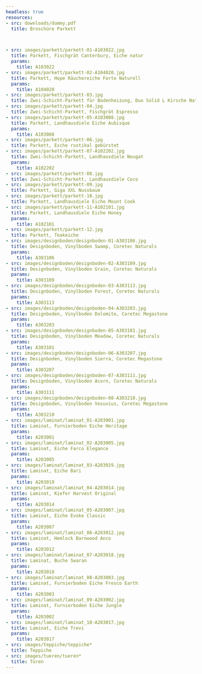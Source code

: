 ```yaml
---
headless: true
resources:
- src: downloads/dummy.pdf
  title: Broschüre Parkett



- src: images/parkett/parkett-01-A103022.jpg
  title: Parkett, Fischgrät Canterbury, Eiche natur
  params:
    title: A103022
- src: images/parkett/parkett-02-A104020.jpg
  title: Parkett, Hope Räuchereiche Forte Naturell
  params:
    title: A104020
- src: images/parkett/parkett-03.jpg
  title: Zwei-Schicht-Parkett für Bodenheizung, Duo Solid L Kirsche Naturell
- src: images/parkett/parkett-04.jpg
  title: Zwei-Schicht-Parkett, Fischgrät Espresso
- src: images/parkett/parkett-05-A103008.jpg
  title: Parkett, Landhausdiele Eiche Aubisque
  params:
    title: A103008
- src: images/parkett/parkett-06.jpg
  title: Parkett, Esche rustikal gebürstet
- src: images/parkett/parkett-07-A102202.jpg
  title: Zwei-Schicht-Parkett, Landhausdiele Nougat
  params:
    title: A102202
- src: images/parkett/parkett-08.jpg
  title: Zwei-Schicht-Parkett, Landhausdiele Coco
- src: images/parkett/parkett-09.jpg
  title: Parkett, Giga XXL Nussbaum
- src: images/parkett/parkett-10.jpg
  title: Parkett, Landhausdiele Eiche Mount Cook
- src: images/parkett/parkett-11-A102101.jpg
  title: Parkett, Landhausdiele Eiche Honey
  params:
    title: A102101
- src: images/parkett/parkett-12.jpg
  title: Parkett, Teakeiche
- src: images/designboden/designboden-01-A303106.jpg
  title: Designboden, Vinylboden Swamp, Coretec Naturals
  params:
    title: A303106
- src: images/designboden/designboden-02-A303109.jpg
  title: Designboden, Vinylboden Grain, Coretec Naturals
  params:
    title: A303109
- src: images/designboden/designboden-03-A303113.jpg
  title: Designboden, Vinylboden Forest, Coretec Naturals
  params:
    title: A303113
- src: images/designboden/designboden-04-A303203.jpg
  title: Designboden, Vinylboden Dolomite, Coretec Megastone
  params:
    title: A303203
- src: images/designboden/designboden-05-A303101.jpg
  title: Designboden, Vinylboden Meadow, Coretec Naturals
  params:
    title: A303101
- src: images/designboden/designboden-06-A303207.jpg
  title: Designboden, Vinylboden Sierra, Coretec Megastone
  params:
    title: A303207
- src: images/designboden/designboden-07-A303111.jpg
  title: Designboden, Vinylboden Acorn, Coretec Naturals
  params:
    title: A303111
- src: images/designboden/designboden-08-A303210.jpg
  title: Designboden, Vinylboden Vesuvius, Coretec Megastone
  params:
    title: A303210
- src: images/laminat/laminat_01-A203001.jpg
  title: Laminat, Furnierboden Eiche Heritage
  params:
    title: A203001
- src: images/laminat/laminat_02-A203005.jpg
  title: Laminat, Eiche Farco Elegance
  params:
    title: A203005
- src: images/laminat/laminat_03-A203019.jpg
  title: Laminat, Eiche Bari
  params:
    title: A203019
- src: images/laminat/laminat_04-A203014.jpg
  title: Laminat, Kiefer Harvest Original
  params:
    title: A203014
- src: images/laminat/laminat_05-A203007.jpg
  title: Laminat, Eiche Evoke Classic
  params:
    title: A203007
- src: images/laminat/laminat_06-A203012.jpg
  title: Laminat, Hemlock Barnwood Anco
  params:
    title: A203012
- src: images/laminat/laminat_07-A203018.jpg
  title: Laminat, Buche Swaran
  params:
    title: A203018
- src: images/laminat/laminat_08-A203003.jpg
  title: Laminat, Furnierboden Eiche Fresco Earth
  params:
    title: A203003
- src: images/laminat/laminat_09-A203002.jpg
  title: Laminat, Furnierboden Eiche Jungle
  params:
    title: A203002
- src: images/laminat/laminat_10-A203017.jpg
  title: Laminat, Eiche Trevi
  params:
    title: A203017
- src: images/teppiche/teppiche*
  title: Teppiche
- src: images/tueren/tueren*
  title: Türen
---
```

